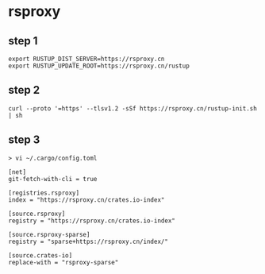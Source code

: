 # rsproxy  

## step 1
```
export RUSTUP_DIST_SERVER=https://rsproxy.cn
export RUSTUP_UPDATE_ROOT=https://rsproxy.cn/rustup
```

## step 2
```
curl --proto '=https' --tlsv1.2 -sSf https://rsproxy.cn/rustup-init.sh | sh
```

## step 3
    > vi ~/.cargo/config.toml
```
[net]
git-fetch-with-cli = true

[registries.rsproxy]
index = "https://rsproxy.cn/crates.io-index"

[source.rsproxy]
registry = "https://rsproxy.cn/crates.io-index"

[source.rsproxy-sparse]
registry = "sparse+https://rsproxy.cn/index/"

[source.crates-io]
replace-with = "rsproxy-sparse"
```
